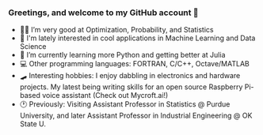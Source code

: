 ### Greetings, and welcome to my GitHub account 👋 
- :superhero_woman: I’m very good at Optimization, Probability, and Statistics
- 👀 I'm lately interested in cool applications in Machine Learning and Data Science
- 🌱 I’m currently learning more Python and getting better at Julia
- :computer: Other programming languages: FORTRAN, C/C++, Octave/MATLAB
- :skateboard: Interesting hobbies: I enjoy dabbling in electronics and hardware projects. My latest being writing skills for an open source Raspberry Pi-based voice assistant (Check out Mycroft.ai!)
- :clock1: Previously: Visiting Assistant Professor in Statistics @ Purdue University, and later Assistant Professor in Industrial Engineering @ OK State U. 

<!---
kalyaninagaraj/kalyaninagaraj is a ✨ special ✨ repository because its `README.md` (this file) appears on your GitHub profile.
You can click the Preview link to take a look at your changes.
--->
